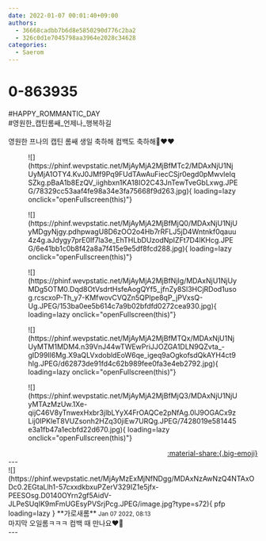 ```yaml
---
date: 2022-01-07 00:01:40+09:00
authors:
  - 36668cadbb7b6d8e5850290d776c2ba2
  - 326c0d1e7045798aa3964e2028c34628
categories:
  - Saerom
---
```


# 0-863935

<div class="post-container" markdown="1">
<div class="content-container md-sidebar__scrollwrap" markdown="1">

\#HAPPY_ROMMANTIC_DAY<br>\#영원한_캡틴롬쌔_언제나_행복하길<br><br>영원한 프나의 캡틴 롬쌔 생일 축하해 컴백도 축하해🦖❤️❤️
<figure markdown="1">
![](https://phinf.wevpstatic.net/MjAyMjA2MjBfMTc2/MDAxNjU1NjUyMjA1OTY4.KvJ0JMf9Pq9FUdTAwAuFiecCSjr0egd0pMwvleIqSZkg.pBaA1b8EzQV_iighbxn1KA18IO2C43JnTewTveGbLxwg.JPEG/78329cc53aaf4fe98a34e3fa75668f9d263.jpg){ loading=lazy onclick="openFullscreen(this)"}
</figure>

<figure markdown="1">
![](https://phinf.wevpstatic.net/MjAyMjA2MjBfMjQ0/MDAxNjU1NjUyMDgyNjgy.pdhpwagU8D6zOO2o4Hb7rRFLJ5jD4Wntnkf0qauu4z4g.aJdygy7prE0If7la3e_EhTHLbDUzodNpIZFt7D4lKHcg.JPEG/6e41bb1c0b8f42a8a7f415e9e5df8fcd288.jpg){ loading=lazy onclick="openFullscreen(this)"}
</figure>

<figure markdown="1">
![](https://phinf.wevpstatic.net/MjAyMjA2MjBfNjIg/MDAxNjU1NjUyMDg5OTM0.Dqd8OtVsdrtHsfeAogQYf5_jfnZy8Sl3HCjRDod1usog.rcscxoP-Th_y7-KMfwovCVQZn5QPlpe8qP_jPVxsQ-Ug.JPEG/153ba0ee5b614c7a9b02bfdfd0272cea930.jpg){ loading=lazy onclick="openFullscreen(this)"}
</figure>

<figure markdown="1">
![](https://phinf.wevpstatic.net/MjAyMjA2MjBfMTQx/MDAxNjU1NjUyMTM1MDM4.n39VnJ44wTWEwPriJJOZGA1DLN9QZvta_-gID99Il6Mg.X9aQLVxdobldEoW6qe_igeq9aOgkofsdQkAYH4ct9hIg.JPEG/d62873de91fd4c62b989fee0fa3e4eb2792.jpg){ loading=lazy onclick="openFullscreen(this)"}
</figure>

<figure markdown="1">
![](https://phinf.wevpstatic.net/MjAyMjA2MjBfMjQ3/MDAxNjU1NjUyMTAzMzUw.1Xe-qijC46V8yTnwexHxbr3jlbLYyX4FrOAQCe2pNfAg.0lJ9OGACx9zLij0IPKleT8VUZsonh2HZq30jiEw7URQg.JPEG/7428019e581445e3a1fb47a1ecbfd22d670.jpg){ loading=lazy onclick="openFullscreen(this)"}
</figure>


</div>
</div>

<div style="text-align: right;" markdown="1">
<a href="https://weverse.io/fromis9/fanpost/0-863935" style="text-align: right;">:material-share:{.big-emoji}</a>
</div>
---

<div class="comments-container md-sidebar__scrollwrap" markdown="1">
<div class="comment" markdown="1">
<div class='id-container' markdown="1">
![](https://phinf.wevpstatic.net/MjAyMzExMjNfNDgg/MDAxNzAwNzQ4NTAxODc0.2EGtaLlh1-57cxxdkbxuPZerV329IZ1e5jfx-PEESOsg.D0140OYrn2gf5AidV-JLPeSUqIK9mFmUGEsyPVSrjPcg.JPEG/image.jpg?type=s72){ pfp loading=lazy }
**<span class="artist">가로새롬</span>** <small>Jan 07 2022, 08:13</small><br>
</div>
<div class='comment-body' markdown="1">
마지막 오일롬ㅋㅋㅋ 컴백 때 만나요❤️‍🔥
</div>
</div>
</div>
---
